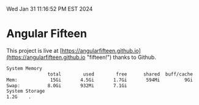 Wed Jan 31 11:16:52 PM EST 2024

# Angular Fifteen


This project is live at [https://angularfifteen.github.io](https://angularfifteen.github.io "fifteen!") thanks to Github.

```bash
System Memory
               total        used        free      shared  buff/cache   available
Mem:            15Gi       4.5Gi       1.7Gi       594Mi         9Gi        10Gi
Swap:          8.0Gi       932Mi       7.1Gi
System Storage
1.2G	.
```
```bash
